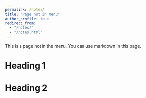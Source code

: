 ```yaml
---
permalink: /notes/
title: "Page not in menu"
author_profile: true
redirect_from: 
  - "/notes/"
  - "/notes.html"
---
```


This is a page not in the menu. You can use markdown in this page.

Heading 1
======

Heading 2
======
